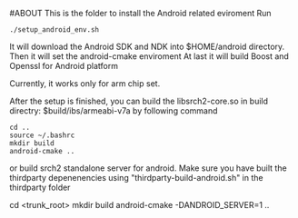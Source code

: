 #ABOUT
This is the folder to install the Android related eviroment
Run
```
./setup_android_env.sh
```
It will download the Android SDK and NDK into $HOME/android directory.
Then it will set the android-cmake enviroment
At last it will build Boost and Openssl for Android platform

Currently, it works only for arm chip set.

After the setup is finished, you can build the libsrch2-core.so in build directry: $build/ibs/armeabi-v7a
by following command
```
cd ..
source ~/.bashrc
mkdir build
android-cmake ..
```

or build srch2 standalone server for android. Make sure you have built the thirdparty depenenencies
using "thirdparty-build-android.sh" in the thirdparty folder

cd <trunk_root>
mkdir build
android-cmake -DANDROID_SERVER=1 ..

